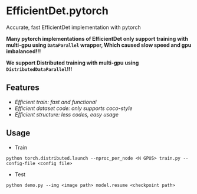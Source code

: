 # EfficientDet.pytorch
Accurate, fast EfficientDet implementation with pytorch


**Many pytorch implementations of EfficientDet only support training with multi-gpu using `DataParallel` wrapper, Which caused slow speed and gpu imbalanced!!!**

**We support Distributed training with multi-gpu using `DistributedDataParallel`!!!**

## Features

- *Efficient train: fast and functional*
- *Efficient dataset code: only supports coco-style*
- *Efficient structure: less codes, easy usage*


## Usage

- Train

`python torch.distributed.launch --nproc_per_node <N GPUS> train.py --config-file <config file>`

- Test

`python demo.py --img <image path> model.resume <checkpoint path>`

